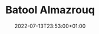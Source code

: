 ---
date: "2022-07-13T23:53:00+01:00"
draft: true
hideLastModified: false
summary: The summary image should be a custom one
tags:
- custom_image
- custom_summary
title: Batool Almazrouq
---
